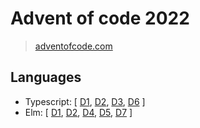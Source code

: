 # Advent of code 2022

> [adventofcode.com](https://adventofcode.com/2022/)

## Languages

- Typescript: [ [D1](ts/src/d1/main.ts), [D2](ts/src/d2/main.ts), [D3](ts/src/d3/main.ts), [D6](ts/src/d6/main.ts) ]
- Elm: [ [D1](elm/d1/Day1.elm#L54), [D2](elm/d2/Day2.elm#L56), [D4](elm/d4/Day4.elm#L56), [D5](elm/d5/Day5.elm#L56), [D7](elm/d7/Day7.elm#L56) ]
